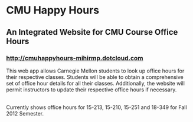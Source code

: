 # CMU Happy Hours #

## An Integrated Website for CMU Course Office Hours ##

### http://cmuhappyhours-mihirmp.dotcloud.com ###
This web app allows Carnegie Mellon students to look up office hours for their respective classes.  Students will be able to obtain a comprehensive set of office hour details for all their classes.  Additionally, the website will permit instructors to update their respective office hours if necessary.

<br/>
Currently shows office hours for 15-213, 15-210, 15-251 and 18-349 for Fall 2012 Semester.
